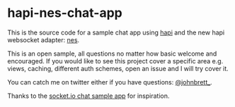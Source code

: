 # hapi-nes-chat-app
This is the source code for a sample chat app using [hapi](https://github.com/hapijs/hapi) and the new hapi websocket adapter: [nes](https://github.com/hapijs/nes). 

This is an open sample, all questions no matter how basic welcome and encouraged. If you would like to see this project cover a specific area e.g. views, caching, different auth schemes, open an issue and I will try cover it. 

You can catch me on twitter either if you have questions: [@johnbrett_](https://www.twitter.com/johnbrett_).

Thanks to the [socket.io chat sample app](https://github.com/rauchg/chat-example) for inspiration.
